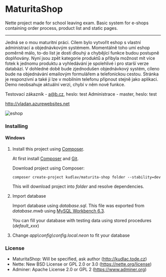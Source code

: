 # MaturitaShop
Nette project made for school leaving exam. Basic system for e-shops containing order process, product list and static pages.

---
Jedná se o mou maturitní práci. Cílem bylo vytvořit eshop s vlastní administrací a objednávkovým systémem. Momentálně toho umí eshop poměrně málo, to-do list je dosti dlouhý a chybějící funkce budou postupně doplňovány. Nyní jsou zpět kategorie produktů a přibyla možnost mít více fotek k jednomu produktu a vyhledávání je spolehlivé i pro starší verze databází. V dohledné době bude zjednodušen objednávkový systém, cíleno bude na objednávání emailovým formulářem a telefonickou cestou. Stránka je responzivní a také ji lze v mobilním telefonu připnout stejně jako aplikaci. Demo neobsahuje aktuální verzi, chybí v něm nové funkce.

Testovací zákazník - a@b.cz, heslo: test
Administrace - master, heslo: test

http://vladan.azurewebsites.net

![eshop](http://kudlac.tode.cz/myown/maturamac.png)

### Installing
#### Windows
1. Install this project using [Composer](https://getcomposer.org/).

   At first install [Composer](https://getcomposer.org/) and [Git](https://git-scm.com/).

   Download project using Composer:
   ```
   composer create-project kudlav/maturita-shop folder --stability=dev
   ```

   This will download project into *folder* and resolve dependencies.

2. Import database

   Import database using *database.sql*. This file was exported from *database.mwb* using [MySQL Workbench 6.3](https://downloads.mysql.com/archives/workbench/).

   You can fill your database with testing data using stored procedures (*default_xxx*)

3. Change *app\config\config.local.neon*  to fit your database

### License
- MaturitaShop: Will be specified, ask author (http://kudlac.tode.cz)
- Nette: New BSD License or GPL 2.0 or 3.0 (https://nette.org/license)
- Adminer: Apache License 2.0 or GPL 2 (https://www.adminer.org)

